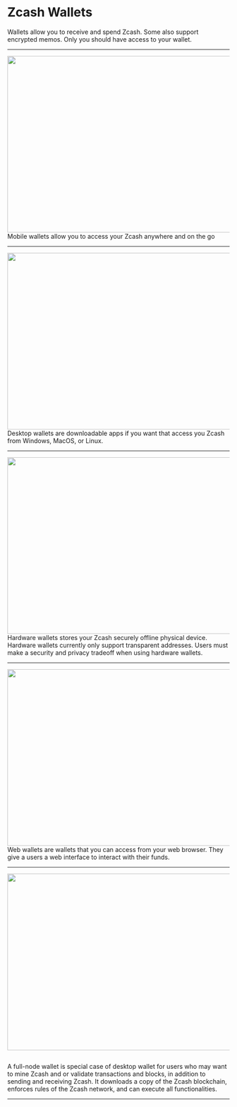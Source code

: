 # Zcash Wallets

Wallets allow you to receive and spend Zcash. Some also support encrypted memos. Only you should have access to your wallet.

---


<a href="/site/Using_Zcash/Wallets/Mobile_Wallets">
    <img src="https://i.ibb.co/mF3rXgM/Mobile-Card.png" alt="" width="700" height="400"/>
</a>



<aside>
Mobile wallets allow you to access your Zcash anywhere and on the go

</aside>

---


<a href="/site/Using_Zcash/Wallets/Desktop_Wallets">
    <img src="https://i.ibb.co/jWR6Fg4/Desktop-Card.png" alt="" width="700" height="400"/>
</a>

<aside>
Desktop wallets are downloadable apps if you want that access you Zcash from Windows, MacOS, or Linux.

</aside>

---

<a href="/site/Using_Zcash/Wallets/Hardware_Wallets">
    <img src="https://i.ibb.co/bzmSD5N/Hardware-Card.png" alt="" width="700" height="400"/>
</a>

<aside>
Hardware wallets stores your Zcash securely offline physical device. Hardware wallets currently only support transparent addresses. Users must make a security and privacy tradeoff when using hardware wallets.

</aside>

---

<a href="/site/Using_Zcash/Wallets/Web_Wallets">
    <img src="https://i.ibb.co/McjgsLM/WebCard.png" alt="" width="700" height="400"/>
</a>


<aside>
Web wallets are wallets that you can access from your web browser. They give a users a web interface to interact with their funds.

</aside>

---

<a href="/site/Using_Zcash/Wallets/Full_Node_Wallets">
    <img src="https://i.ibb.co/GCfnVDM/Full-Node-Card.png" alt="" width="700" height="400"/>
</a>

[![]()]()


<aside>
A full-node wallet is special case of desktop wallet for users who may want to mine Zcash and or validate transactions and blocks, in addition to sending and receiving Zcash. It downloads a copy of the Zcash blockchain, enforces rules of the Zcash network, and can execute all functionalities.

</aside>

---
